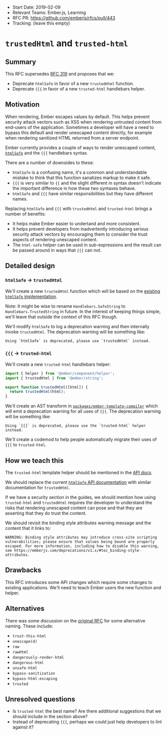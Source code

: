 - Start Date: 2019-02-09
- Relevant Teams: Ember.js, Learning
- RFC PR: https://github.com/emberjs/rfcs/pull/443
- Tracking: (leave this empty)

# `trustedHtml` and `trusted-html`

## Summary

This RFC supersedes [RFC 319](https://github.com/emberjs/rfcs/pull/319) and proposes that we:

  * Deprecate `htmlSafe` in favor of a new `trustedHtml` function.
  * Deprecate `{{{` in favor of a new `trusted-html` handlebars helper.

## Motivation

When rendering, Ember escapes values by default. This helps prevent security attack vectors such as XSS when rendering untrusted content from end-users of the application. Sometimes a developer will have a need to bypass this default and render unescaped content directly, for example when rendering sanitized HTML returned from a server endpoint.

Ember currently provides a couple of ways to render unescaped content, [`htmlSafe`](https://www.emberjs.com/api/ember/release/functions/@ember%2Ftemplate/htmlSafe) and the `{{{` handlebars syntax.

There are a number of downsides to these:

  * `htmlSafe` is a confusing name, it's a common and understandable mistake to think that this function sanatizes markup to make it safe.
  * `{{{` is very similar to `{{` and the slight different in syntax doesn't indicate the important difference in how these two syntaxes behave. 
  * `htmlSafe` and `{{{` have similar responsibilities but they have different names.

Replacing `htmlSafe` and `{{{` with `trustedHtml` and `trusted-html` brings a number of benefits:

  * It helps make Ember easier to undertand and more consistent.
  * It helps prevent developers from inadvertently introducing serious security attack vectors by encouraging them to consider the trust aspects of rendering unescaped content.
  * The `html-safe` helper can be used in sub-expressions and the result can be passed around in ways that `{{{` can not.

## Detailed design

### `htmlSafe` -> `trustedHtml`

We'll create a new `trustedHtml` function which will be based on the [existing `htmlSafe` implementation](https://github.com/emberjs/ember.js/blob/dff3c621801999e06dc773ce50a35a97233a0eb5/packages/%40ember/-internals/glimmer/lib/utils/string.ts#L72-L85).

Note: It might be wise to rename `Handlebars.SafeString` to `Handlebars.TrustedString` in future. In the interest of keeping things simple, we'll leave that outside the context of this RFC though.

We'll modify `htmlSafe` to log a deprecation warning and then internally invoke `trustedHtml`. The deprecation warning will be something like:

```
Using `htmlSafe` is deprecated, please use `trustedHtml` instead.
```

### `{{{` -> `trusted-html`

We'll create a new `trusted-html` handlebars helper:

```js
import { helper } from '@ember/component/helper';
import { trustedHtml } from '@ember/string';

export function trustedHtml([html]) {
  return trustedHtml(html);
}
```

We'll create an AST transform in [`packages/ember-template-compiler`](https://github.com/emberjs/ember.js/tree/master/packages/ember-template-compiler) which will emit a deprecation warning for all uses of `{{{`. The deprecation warning will be something like:

```
Using `{{{` is deprecated, please use the `trusted-html` helper instead.
```

We'll create a codemod to help people automatically migrate their uses of `{{{` to `trusted-html`.

## How we teach this

The `trusted-html` template helper should be mentioned in the [API docs](https://emberjs.com/api/ember/release/classes/Ember.Templates.helpers). 

We should replace the current [`htmlSafe` API documentation](https://www.emberjs.com/api/ember/release/functions/@ember%2Ftemplate/htmlSafe) with similar documentation for `trustedHtml`.

If we have a security section in the guides, we should mention how using `trusted-html` and `trustedHtml` requires the developer to understand the risks that rendering unescaped content can pose and that they are asserting that they do trust the content.

We should revisit the binding style attributes warning message and the content that it links to:

```
WARNING: Binding style attributes may introduce cross-site scripting vulnerabilities; please ensure that values being bound are properly escaped. For more information, including how to disable this warning, see https://emberjs.com/deprecations/v1.x/#toc_binding-style-attributes.
```

## Drawbacks

This RFC introduces some API changes which require some changes to existing applications. We'll need to teach Ember users the new function and helper.

## Alternatives

There was some discussion on the [original RFC](https://github.com/emberjs/rfcs/pull/319) for some alternative naming. These include:

 * `trust-this-html`
 * `unescape(d)`
 * `raw`
 * `rawHtml`
 * `dangerously-render-html`
 * `dangerous-html`
 * `unsafe-html`
 * `bypass-sanitization`
 * `bypass-html-escaping`
 * `trusted`

## Unresolved questions

 * Is `trusted-html` the best name? Are there additional suggestions that we should include in the section above?
 * Instead of deprecating `{{{`, perhaps we could just help developers to lint against it?

